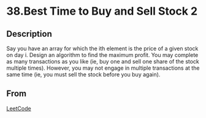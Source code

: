 # 38.Best Time to Buy and Sell Stock 2

## Description

Say you have an array for which the ith element is the price of a given stock on day i.
Design an algorithm to find the maximum profit. You may complete as many transactions as you like (ie, buy one and sell one share of the stock multiple times). However, you may not engage in multiple transactions at the same time (ie, you must sell the stock before you buy again).

## From

[LeetCode](https://leetcode.com/problems/best-time-to-buy-and-sell-stock-ii)
